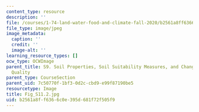 ```yaml
---
content_type: resource
description: ''
file: /courses/1-74-land-water-food-and-climate-fall-2020/b2561a8ff6366c0e395d681f72f505f9_Fig_S11.2.jpg
file_type: image/jpeg
image_metadata:
  caption: ''
  credit: ''
  image-alt: ''
learning_resource_types: []
ocw_type: OCWImage
parent_title: S9. Soil Properties, Soil Suitability Measures, and Changes in Soil
  Quality
parent_type: CourseSection
parent_uid: 7c50770f-1bf3-0d2c-cbd9-e99f87190be5
resourcetype: Image
title: Fig_S11.2.jpg
uid: b2561a8f-f636-6c0e-395d-681f72f505f9
---
```

